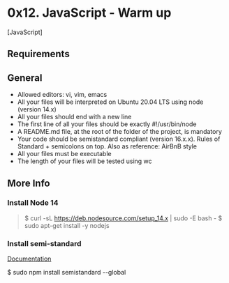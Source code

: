 # 0x12. JavaScript - Warm up
[JavaScript]

## Requirements

## General

- Allowed editors: vi, vim, emacs
- All your files will be interpreted on Ubuntu 20.04 LTS using node (version 14.x)
- All your files should end with a new line
- The first line of all your files should be exactly #!/usr/bin/node
- A README.md file, at the root of the folder of the project, is mandatory
- Your code should be semistandard compliant (version 16.x.x). Rules of Standard + semicolons on top. Also as reference: AirBnB style
- All your files must be executable
- The length of your files will be tested using wc


## More Info

### Install Node 14

> $ curl -sL https://deb.nodesource.com/setup_14.x | sudo -E bash -
> $ sudo apt-get install -y nodejs

### Install semi-standard

[Documentation]('https://intranet.alxswe.com/rltoken/35q5Pc6A6KWPyd3kGeRQFg')

$ sudo npm install semistandard --global
